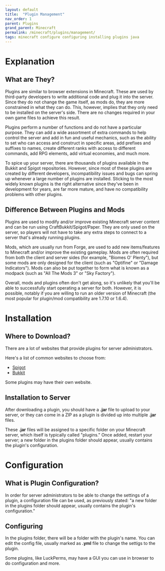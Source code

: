 ```yaml
---
layout: default
title:  "Plugin Management"
nav_order: 1
parent: Plugins
grand_parent: Minecraft
permalink: /minecraft/plugins/management/
tags: minecraft configure configuring installing plugins java
---
```


# Explanation
## What are They?
Plugins are similar to browser extensions in Minecraft. These are used by third-party developers to write additional code and plug it into the server. Since they do not change the game itself, as mods do, they are more constrained in what they can do. This, however, implies that they only need to be installed on the server's side. There are no changes required in your own game files to achieve this result.

Plugins perform a number of functions and do not have a particular purpose. They can add a wide assortment of extra commands to help control the server and add in fun and useful mechanics, such as the ability to set who can access and construct in specific areas, add prefixes and suffixes to names, create different ranks with access to different commands, add RPG elements, add virtual economies, and much more.

To spice up your server, there are thousands of plugins available in the Bukkit and Spigot repositories. However, since most of these plugins are created by different developers, incompatibility issues and bugs can spring up whenever a large number of plugins are installed. Sticking to the most widely known plugins is the right alternative since they've been in development for years, are far more mature, and have no compatibility problems with other plugins.

## Difference Between Plugins and Mods
Plugins are used to modify and/or improve existing Minecraft server content and can be run using CraftBukkit/Spigot/Paper. They are only used on the server, so players will not have to take any extra steps to connect to a server that's already running plugins.

Mods, which are usually run from Forge, are used to add new items/features to Minecraft and/or improve the existing gameplay. Mods are often required from both the client and server sides (for example, "Biomes O' Plenty"), but some mods are only designed for the client (such as "Optifine" or "Damage Indicators"). Mods can also be put together to form what is known as a modpack (such as "All The Mods 3" or "Sky Factory").

Overall, mods and plugins often don't get along, so it's unlikely that you'll be able to successfully start operating a server for both. However, it is possible, notably if you are willing to run an older version of Minecraft (the most popular for plugin/mod compatibility are 1.7.10 or 1.6.4).

# Installation
## Where to Download?
There are a lot of websites that provide plugins for server administrators.

Here's a list of common websites to choose from: 
 - [Spigot](https://www.spigotmc.org/)
 - [Bukkit](https://dev.bukkit.org/)

Some plugins may have their own website.

## Installation to Server
After downloading a plugin, you should have a __.jar__ file to upload to your server, or they can come in a ZIP as a plugin is divided up into multiple __.jar__ files.

These __.jar__ files will be assigned to a specific folder on your Minecraft server, which itself is typically called "plugins." Once added, restart your server; a new folder in the plugins folder should appear, usually contains the plugin's configuration.

# Configuration 
## What is Plugin Configuration?
In order for server administrators to be able to change the settings of a plugin, a configuration file can be used, as previously stated: "a new folder in the plugins folder should appear, usually contains the plugin's configuration."

## Configuring
In the plugins folder, there will be a folder with the plugin's name. You can edit the config file, usually marked as __.yml__ file to change the settigs to the plugin.

Some plugins, like LuckPerms, may have a GUI you can use in browser to do configuration and more.